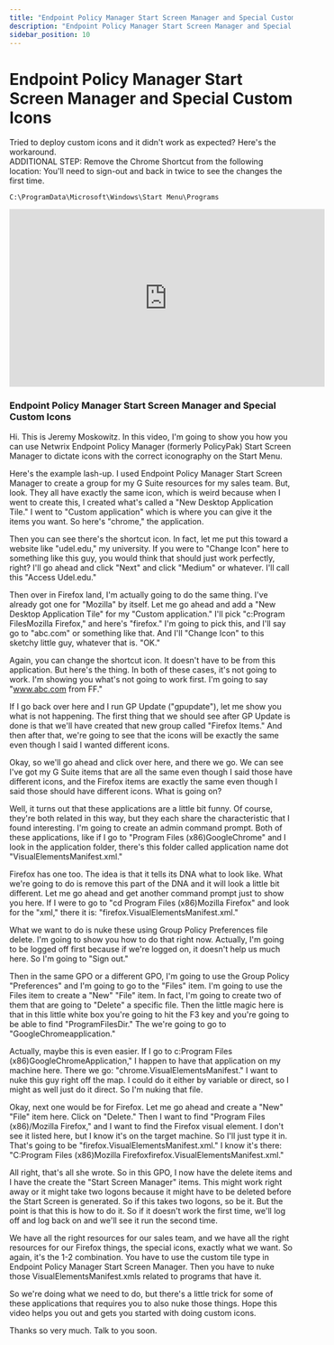 ```yaml
---
title: "Endpoint Policy Manager Start Screen Manager and Special Custom Icons"
description: "Endpoint Policy Manager Start Screen Manager and Special Custom Icons"
sidebar_position: 10
---
```

# Endpoint Policy Manager Start Screen Manager and Special Custom Icons

Tried to deploy custom icons and it didn't work as expected? Here's the workaround.  
ADDITIONAL STEP: Remove the Chrome Shortcut from the following location: You'll need to sign-out and
back in twice to see the changes the first time.

`C:\ProgramData\Microsoft\Windows\Start Menu\Programs`

<iframe width="560" height="315" src="https://www.youtube.com/embed/2A8i7DhKWME" title="Endpoint Policy Manager Start Screen Manager and Special Custom Icons" frameborder="0" allow="accelerometer; autoplay; clipboard-write; encrypted-media; gyroscope; picture-in-picture; web-share" allowfullscreen="1"></iframe>

### Endpoint Policy Manager Start Screen Manager and Special Custom Icons

Hi. This is Jeremy Moskowitz. In this video, I'm going to show you how you can use Netwrix Endpoint
Policy Manager (formerly PolicyPak) Start Screen Manager to dictate icons with the correct
iconography on the Start Menu.

Here's the example lash-up. I used Endpoint Policy Manager Start Screen Manager to create a group
for my G Suite resources for my sales team. But, look. They all have exactly the same icon, which is
weird because when I went to create this, I created what's called a "New Desktop Application Tile."
I went to "Custom application" which is where you can give it the items you want. So here's
"chrome," the application.

Then you can see there's the shortcut icon. In fact, let me put this toward a website like
"udel.edu," my university. If you were to "Change Icon" here to something like this guy, you would
think that should just work perfectly, right? I'll go ahead and click "Next" and click "Medium" or
whatever. I'll call this "Access Udel.edu."

Then over in Firefox land, I'm actually going to do the same thing. I've already got one for
"Mozilla" by itself. Let me go ahead and add a "New Desktop Application Tile" for my "Custom
application." I'll pick "c:Program FilesMozilla Firefox," and here's "firefox." I'm going to pick
this, and I'll say go to "abc.com" or something like that. And I'll "Change Icon" to this sketchy
little guy, whatever that is. "OK."

Again, you can change the shortcut icon. It doesn't have to be from this application. But here's the
thing. In both of these cases, it's not going to work. I'm showing you what's not going to work
first. I'm going to say "www.abc.com from FF."

If I go back over here and I run GP Update ("gpupdate"), let me show you what is not happening. The
first thing that we should see after GP Update is done is that we'll have created that new group
called "Firefox Items." And then after that, we're going to see that the icons will be exactly the
same even though I said I wanted different icons.

Okay, so we'll go ahead and click over here, and there we go. We can see I've got my G Suite items
that are all the same even though I said those have different icons, and the Firefox items are
exactly the same even though I said those should have different icons. What is going on?

Well, it turns out that these applications are a little bit funny. Of course, they're both related
in this way, but they each share the characteristic that I found interesting. I'm going to create an
admin command prompt. Both of these applications, like if I go to "Program Files (x86)GoogleChrome"
and I look in the application folder, there's this folder called application name dot
"VisualElementsManifest.xml."

Firefox has one too. The idea is that it tells its DNA what to look like. What we're going to do is
remove this part of the DNA and it will look a little bit different. Let me go ahead and get another
command prompt just to show you here. If I were to go to "cd Program Files (x86)Mozilla Firefox" and
look for the "xml," there it is: "firefox.VisualElementsManifest.xml."

What we want to do is nuke these using Group Policy Preferences file delete. I'm going to show you
how to do that right now. Actually, I'm going to be logged off first because if we're logged on, it
doesn't help us much here. So I'm going to "Sign out."

Then in the same GPO or a different GPO, I'm going to use the Group Policy "Preferences" and I'm
going to go to the "Files" item. I'm going to use the Files item to create a "New" "File" item. In
fact, I'm going to create two of them that are going to "Delete" a specific file. Then the little
magic here is that in this little white box you're going to hit the F3 key and you're going to be
able to find "ProgramFilesDir." The we're going to go to "GoogleChromeapplication."

Actually, maybe this is even easier. If I go to c:Program Files (x86)GoogleChromeApplication," I
happen to have that application on my machine here. There we go: "chrome.VisualElementsManifest." I
want to nuke this guy right off the map. I could do it either by variable or direct, so I might as
well just do it direct. So I'm nuking that file.

Okay, next one would be for Firefox. Let me go ahead and create a "New" "File" item here. Click on
"Delete." Then I want to find "Program Files (x86)/Mozilla Firefox," and I want to find the Firefox
visual element. I don't see it listed here, but I know it's on the target machine. So I'll just type
it in. That's going to be "firefox.VisualElementsManifest.xml." I know it's there: "C:Program Files
(x86)Mozilla Firefoxfirefox.VisualElementsManifest.xml."

All right, that's all she wrote. So in this GPO, I now have the delete items and I have the create
the "Start Screen Manager" items. This might work right away or it might take two logons because it
might have to be deleted before the Start Screen is generated. So if this takes two logons, so be
it. But the point is that this is how to do it. So if it doesn't work the first time, we'll log off
and log back on and we'll see it run the second time.

We have all the right resources for our sales team, and we have all the right resources for our
Firefox things, the special icons, exactly what we want. So again, it's the 1-2 combination. You
have to use the custom tile type in Endpoint Policy Manager Start Screen Manager. Then you have to
nuke those VisualElementsManifest.xmls related to programs that have it.

So we're doing what we need to do, but there's a little trick for some of these applications that
requires you to also nuke those things. Hope this video helps you out and gets you started with
doing custom icons.

Thanks so very much. Talk to you soon.
